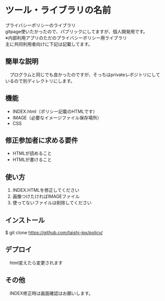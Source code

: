 # ツール・ライブラリの名前
プライバシーポリシーのライブラリ<br>
gitpage使いたかったので、パブリックにしてますが、個人開発用です。<br>
※内部利用アプリのただのプライバシーポリシー用ライブラリ<br>
主に共同利用者向けに下記は記載してます。

## 簡単な説明
　プログラムと同じでも良かったのですが、そっちはprivateレポジトリにしているので別ディレクトリにします。

## 機能

- INDEX.html（ポリシー記載のHTMLです）
- IMAGE（必要なイメージファイル保存場所）
- CSS

## 修正参加者に求める要件

- HTMLが読めること
- HTMLが書けること

## 使い方

1. INDEX.HTMLを修正してください
2. 画像つけたければIMAGEファイル
3. 使ってないファイルは削除してください

## インストール

$ git clone https://github.com/taishi-jpx/policy/

## デプロイ

　html変えたら変更されます

## その他

　INDEX修正時は画面確認はお願いします。
